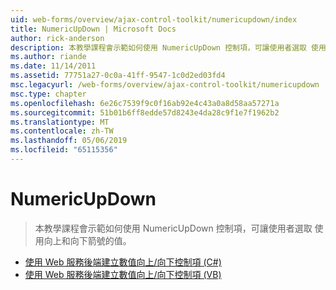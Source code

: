 ```yaml
---
uid: web-forms/overview/ajax-control-toolkit/numericupdown/index
title: NumericUpDown | Microsoft Docs
author: rick-anderson
description: 本教學課程會示範如何使用 NumericUpDown 控制項，可讓使用者選取 使用向上和向下箭號的值。
ms.author: riande
ms.date: 11/14/2011
ms.assetid: 77751a27-0c0a-41ff-9547-1c0d2ed03fd4
msc.legacyurl: /web-forms/overview/ajax-control-toolkit/numericupdown
msc.type: chapter
ms.openlocfilehash: 6e26c7539f9c0f16ab92e4c43a0a8d58aa57271a
ms.sourcegitcommit: 51b01b6ff8edde57d8243e4da28c9f1e7f1962b2
ms.translationtype: MT
ms.contentlocale: zh-TW
ms.lasthandoff: 05/06/2019
ms.locfileid: "65115356"
---
```

# <a name="numericupdown"></a>NumericUpDown

> 本教學課程會示範如何使用 NumericUpDown 控制項，可讓使用者選取 使用向上和向下箭號的值。

- [使用 Web 服務後端建立數值向上/向下控制項 (C#)](creating-a-numeric-up-down-control-with-a-web-service-backend-cs.md)
- [使用 Web 服務後端建立數值向上/向下控制項 (VB)](creating-a-numeric-up-down-control-with-a-web-service-backend-vb.md)
